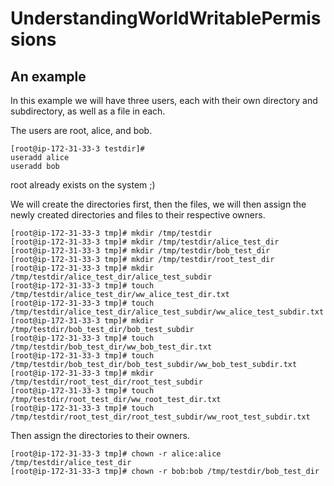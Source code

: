 # UnderstandingWorldWritablePermissions

## An example

In this example we will have three users, each with their own directory and subdirectory, as well as a file in each. 

The users are root, alice, and bob.

```
[root@ip-172-31-33-3 testdir]# 
useradd alice
useradd bob
```
root already exists on the system ;)

We will create the directories first, then the files, we will then assign the newly created directories and files to their respective owners. 

```
[root@ip-172-31-33-3 tmp]# mkdir /tmp/testdir
[root@ip-172-31-33-3 tmp]# mkdir /tmp/testdir/alice_test_dir
[root@ip-172-31-33-3 tmp]# mkdir /tmp/testdir/bob_test_dir
[root@ip-172-31-33-3 tmp]# mkdir /tmp/testdir/root_test_dir
[root@ip-172-31-33-3 tmp]# mkdir /tmp/testdir/alice_test_dir/alice_test_subdir
[root@ip-172-31-33-3 tmp]# touch /tmp/testdir/alice_test_dir/ww_alice_test_dir.txt
[root@ip-172-31-33-3 tmp]# touch /tmp/testdir/alice_test_dir/alice_test_subdir/ww_alice_test_subdir.txt
[root@ip-172-31-33-3 tmp]# mkdir /tmp/testdir/bob_test_dir/bob_test_subdir
[root@ip-172-31-33-3 tmp]# touch /tmp/testdir/bob_test_dir/ww_bob_test_dir.txt
[root@ip-172-31-33-3 tmp]# touch /tmp/testdir/bob_test_dir/bob_test_subdir/ww_bob_test_subdir.txt
[root@ip-172-31-33-3 tmp]# mkdir /tmp/testdir/root_test_dir/root_test_subdir
[root@ip-172-31-33-3 tmp]# touch /tmp/testdir/root_test_dir/ww_root_test_dir.txt
[root@ip-172-31-33-3 tmp]# touch /tmp/testdir/root_test_dir/root_test_subdir/ww_root_test_subdir.txt
```

Then assign the directories to their owners.


```
[root@ip-172-31-33-3 tmp]# chown -r alice:alice /tmp/testdir/alice_test_dir
[root@ip-172-31-33-3 tmp]# chown -r bob:bob /tmp/testdir/bob_test_dir
```
